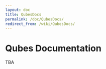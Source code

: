 ```yaml
---
layout: doc
title: QubesDocs
permalink: /doc/QubesDocs/
redirect_from: /wiki/QubesDocs/
---
```


Qubes Documentation
===================

TBA
